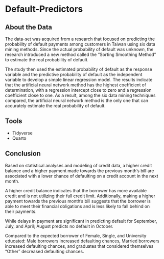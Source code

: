 # Default-Predictors

## About the Data

The data-set was acquired from a research that focused on predicting the probability of default payments among customers in Taiwan using six data mining methods. Since the actual probability of default was unknown, the research introduced a new method called the “Sorting Smoothing Method” to estimate the real probability of default.

The study then used the estimated probability of default as the response variable and the predictive probability of default as the independent variable to develop a simple linear regression model. The results indicate that the artificial neural network method has the highest coefficient of determination, with a regression intercept close to zero and a regression coefficient close to one. As a result, among the six data mining techniques compared, the artificial neural network method is the only one that can accurately estimate the real probability of default.

## Tools
- Tidyverse
- Quarto

## Conclusion

Based on statistical analyses and modeling of credit data, a higher credit balance and a higher payment made towards the previous month’s bill are associated with a lower chance of defaulting on a credit account in the next month.

A higher credit balance indicates that the borrower has more available credit and is not utilizing their full credit limit. Additionally, making a higher payment towards the previous month’s bill suggests that the borrower is able to meet their financial obligations and is less likely to fall behind on their payments.

While delays in payment are significant in predicting default for September, July, and April; August predicts no default in October.

Compared to the expected borrower of Female, Single, and University educated: Male borrowers increased defaulting chances, Married borrowers increased defaulting chances, and graduates that considered themselves “Other” decreased defaulting chances.


